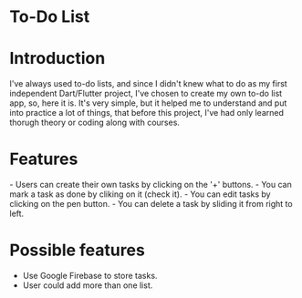 # To-Do List

 <h1>Introduction</h1>
 
  I've always used to-do lists, and since I didn't knew what to do as my first independent Dart/Flutter project, I've chosen to create my
own to-do list app, so, here it is. It's very simple, but it helped me to understand and put into practice a lot of things, that before this project, I've had only learned thorugh theory or coding along with courses.
 
  <h1>Features</h1>
- Users can create their own tasks by clicking on the '+' buttons.
  - You can mark a task as done by cliking on it (check it).
  - You can edit tasks by clicking on the pen button.
  - You can delete a task by sliding it from right to left.

  <h1>Possible features</h1>
  
  - Use Google Firebase to store tasks.
  - User could add more than one list.
